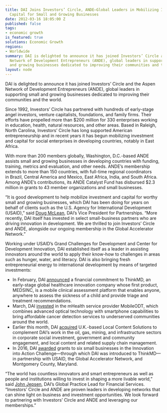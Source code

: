 ```yaml
---
title: DAI Joins Investors’ Circle, ANDE—Global Leaders in Mobilizing Investment and
  Capital for Small and Growing Businesses
date: 2012-03-16 18:05:00 Z
published: false
tags:
- economic growth
is_featured: true
solutions: Economic Growth
regions:
- Worldwide
summary: DAI is delighted to announce it has joined Investors’ Circle and the Aspen
  Network of Development Entrepreneurs (ANDE), global leaders in supporting small
  and growing businesses dedicated to improving their communities and the world.
layout: node
---
```


DAI is delighted to announce it has joined Investors’ Circle and the Aspen Network of Development Entrepreneurs (ANDE), global leaders in supporting small and growing businesses dedicated to improving their communities and the world.

Since 1992, Investors’ Circle has partnered with hundreds of early-stage angel investors, venture capitalists, foundations, and family firms. Their efforts have propelled more than $200 million for 330 enterprises working in education, health, natural resources, and other areas. Based in Raleigh, North Carolina, Investors’ Circle has long supported American entrepreneurship and in recent years it has begun mobilizing investment and capital for social enterprises in developing countries, notably in East Africa.

With more than 200 members globally, Washington, D.C.-based ANDE assists small and growing businesses in developing countries with funding, training, metrics and evaluation, and other needs. ANDE’s membership extends to more than 150 countries, with full-time regional coordinators in Brazil, Central America and Mexico, East Africa, India, and South Africa. Among ANDE’s contributions, its ANDE Catalyst Fund has disbursed $2.3 million in grants to 43 member organizations and small businesses.

“It is good development to help mobilize investment and capital for worthy small and growing businesses, which DAI has been doing for years on behalf of clients such as the U.S. Agency for International Development (USAID),” said [Doug McLean](https://www.dai.com/who-we-are/our-team/doug-mclean), DAI’s Vice President for Partnerships. “More recently, DAI itself has invested in select small-business partners who are driving innovation in development. We are thrilled to join Investors’ Circle and ANDE, alongside our ongoing membership in the Global Accelerator Network.”

Working under USAID’s Grand Challenges for Development and Center for Development Innovation, DAI established itself as a leader in assisting innovators around the world to apply their know-how to challenges in areas such as hunger, water, and literacy. DAI is also bringing fresh entrepreneurial energy to international development by means of targeted investments:

* In February, DAI [announced](https://www.dai.com/news/dai-invests-in-thinkmds-clinical-assessment-technology) a financial commitment to ThinkMD, an early-stage global healthcare innovation company whose first product, MEDSINC, is a mobile clinical assessment platform that enables anyone, anywhere to assess the sickness of a child and provide triage and treatment recommendations.
* March, DAI [invested](https://www.dai.com/news/dai-invests-in-mobileodt-a-breakthrough-provider-of-cervical-cancer-detection-tech?related-box) in the mHealth service provider MobileODT, which combines advanced optical technology with smartphone capabilities to bring affordable cancer detection services to underserved communities around the world.
* Earlier this month, DAI [acquired](https://www.dai.com/news/dai-joins-forces-with-local-content-solutions-ltd) U.K.-based Local Content Solutions to complement DAI’s work in the oil, gas, mining, and infrastructure sectors in corporate social investment, government and community engagement, and local content and related supply chain management.
* In 2016, DAI [awarded](https://www.dai.com/news/innovation-action-challenge-winners-begin-implement-their-solutions-field) grants to six small businesses in the Innovation into Action Challenge—through which DAI was introduced to ThinkMD—in partnership with USAID, the Global Accelerator Network, and Montgomery County, Maryland.

“The world has countless innovators and smart entrepreneurs as well as people and institutions willing to invest in shaping a more livable world,” said [John Jepsen](https://www.dai.com/who-we-are/our-team/john-jepsen), DAI’s Global Practice Lead for Financial Services. “Investors’ Circle and ANDE are proven leaders in developing networks that can shine light on business and investment opportunities. We look forward to partnering with Investors’ Circle and ANDE and leveraging our memberships.”